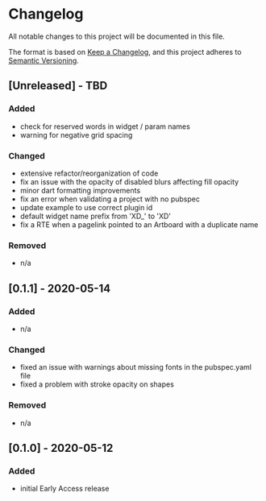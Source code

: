 # Changelog
All notable changes to this project will be documented in this file.

The format is based on [Keep a Changelog](https://keepachangelog.com/en/1.0.0/),
and this project adheres to [Semantic Versioning](https://semver.org/spec/v2.0.0.html).

## [Unreleased] - TBD
### Added
- check for reserved words in widget / param names
- warning for negative grid spacing

### Changed
- extensive refactor/reorganization of code
- fix an issue with the opacity of disabled blurs affecting fill opacity
- minor dart formatting improvements
- fix an error when validating a project with no pubspec
- update example to use correct plugin id
- default widget name prefix from 'XD_' to 'XD'
- fix a RTE when a pagelink pointed to an Artboard with a duplicate name

### Removed
- n/a


## [0.1.1] - 2020-05-14
### Added
- n/a

### Changed
- fixed an issue with warnings about missing fonts in the pubspec.yaml file
- fixed a problem with stroke opacity on shapes

### Removed
- n/a


## [0.1.0] - 2020-05-12
### Added
- initial Early Access release